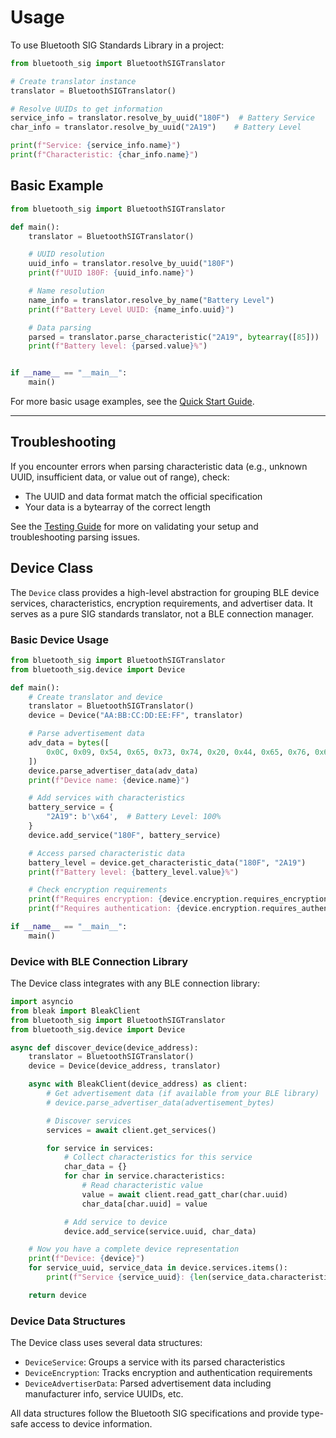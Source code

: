 # Usage

To use Bluetooth SIG Standards Library in a project:

```python
from bluetooth_sig import BluetoothSIGTranslator

# Create translator instance
translator = BluetoothSIGTranslator()

# Resolve UUIDs to get information
service_info = translator.resolve_by_uuid("180F")  # Battery Service
char_info = translator.resolve_by_uuid("2A19")    # Battery Level

print(f"Service: {service_info.name}")
print(f"Characteristic: {char_info.name}")
```

## Basic Example

```python
from bluetooth_sig import BluetoothSIGTranslator

def main():
    translator = BluetoothSIGTranslator()

    # UUID resolution
    uuid_info = translator.resolve_by_uuid("180F")
    print(f"UUID 180F: {uuid_info.name}")

    # Name resolution
    name_info = translator.resolve_by_name("Battery Level")
    print(f"Battery Level UUID: {name_info.uuid}")

    # Data parsing
    parsed = translator.parse_characteristic("2A19", bytearray([85]))
    print(f"Battery level: {parsed.value}%")


if __name__ == "__main__":
    main()
```

For more basic usage examples, see the [Quick Start Guide](quickstart.md).

______________________________________________________________________

## Troubleshooting

If you encounter errors when parsing characteristic data (e.g., unknown UUID, insufficient data, or value out of range), check:

- The UUID and data format match the official specification
- Your data is a bytearray of the correct length

See the [Testing Guide](testing.md) for more on validating your setup and troubleshooting parsing issues.

## Device Class

The `Device` class provides a high-level abstraction for grouping BLE device services, characteristics, encryption requirements, and advertiser data. It serves as a pure SIG standards translator, not a BLE connection manager.

### Basic Device Usage

```python
from bluetooth_sig import BluetoothSIGTranslator
from bluetooth_sig.device import Device

def main():
    # Create translator and device
    translator = BluetoothSIGTranslator()
    device = Device("AA:BB:CC:DD:EE:FF", translator)

    # Parse advertisement data
    adv_data = bytes([
        0x0C, 0x09, 0x54, 0x65, 0x73, 0x74, 0x20, 0x44, 0x65, 0x76, 0x69, 0x63, 0x65,  # Local Name
    ])
    device.parse_advertiser_data(adv_data)
    print(f"Device name: {device.name}")

    # Add services with characteristics
    battery_service = {
        "2A19": b'\x64',  # Battery Level: 100%
    }
    device.add_service("180F", battery_service)

    # Access parsed characteristic data
    battery_level = device.get_characteristic_data("180F", "2A19")
    print(f"Battery level: {battery_level.value}%")

    # Check encryption requirements
    print(f"Requires encryption: {device.encryption.requires_encryption}")
    print(f"Requires authentication: {device.encryption.requires_authentication}")

if __name__ == "__main__":
    main()
```

### Device with BLE Connection Library

The Device class integrates with any BLE connection library:

```python
import asyncio
from bleak import BleakClient
from bluetooth_sig import BluetoothSIGTranslator
from bluetooth_sig.device import Device

async def discover_device(device_address):
    translator = BluetoothSIGTranslator()
    device = Device(device_address, translator)

    async with BleakClient(device_address) as client:
        # Get advertisement data (if available from your BLE library)
        # device.parse_advertiser_data(advertisement_bytes)

        # Discover services
        services = await client.get_services()

        for service in services:
            # Collect characteristics for this service
            char_data = {}
            for char in service.characteristics:
                # Read characteristic value
                value = await client.read_gatt_char(char.uuid)
                char_data[char.uuid] = value

            # Add service to device
            device.add_service(service.uuid, char_data)

    # Now you have a complete device representation
    print(f"Device: {device}")
    for service_uuid, service_data in device.services.items():
        print(f"Service {service_uuid}: {len(service_data.characteristics)} characteristics")

    return device
```

### Device Data Structures

The Device class uses several data structures:

- `DeviceService`: Groups a service with its parsed characteristics
- `DeviceEncryption`: Tracks encryption and authentication requirements
- `DeviceAdvertiserData`: Parsed advertisement data including manufacturer info, service UUIDs, etc.

All data structures follow the Bluetooth SIG specifications and provide type-safe access to device information.
